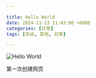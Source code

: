 ```yaml
---

title: Hello World
date: 2024-11-23 11:43:00 +0800
categories: [日常]
tags: [杂谈, 其他, 日常]

---
```


![Hello World](assets/2024-11-23/2024-11-23-hello-world.JPG "Hello World")

第一次创建网页
